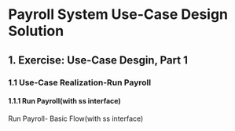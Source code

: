# Payroll System Use-Case Design Solution
## 1. Exercise: Use-Case Desgin, Part 1
### 1.1 Use-Case Realization-Run Payroll
#### 1.1.1 Run Payroll(with ss interface)
Run Payroll- Basic Flow(with ss interface)
